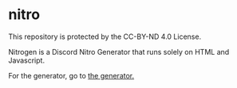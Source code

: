 # nitro
This repository is protected by the CC-BY-ND 4.0 License.

Nitrogen is a Discord Nitro Generator that runs solely on HTML and Javascript.

For the generator, go to [the generator.](http://nitrogen.lavakid.net/index.html)
